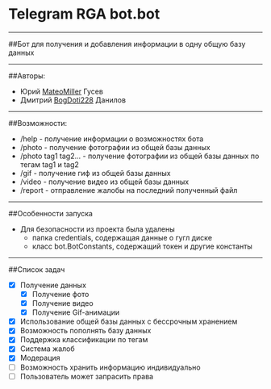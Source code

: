 # Telegram RGA bot.bot

____

##Бот для получения и добавления информации в одну общую базу данных

___

##Авторы:
- Юрий [MateoMiller](https://t.me/the_hiipii) Гусев
- Дмитрий [BogDoti228](https://t.me/Akame228) Данилов

___

##Возможности:
- /help - получение информации о возможностях бота
- /photo - получение фотографии из общей базы данных
- /photo tag1 tag2... - получение фотографии из общей базы данных по тегам tag1 и tag2
- /gif - получение гиф из общей базы данных
- /video - получение видео из общей базы данных
- /report - отправление жалобы на последний полученный файл

___

##Особенности запуска
- Для безопасности из проекта была удалены
   - папка credentials, содержащая данные о гугл диске
   - класс bot.BotConstants, содержащий токен и другие константы
   
___

##Список задач
- [X] Получение данных
    - [X] Получение фото
    - [X] Получение видео
    - [X] Получение Gif-анимации
- [X] Использование общей базы данных с бессрочным хранением
- [X] Возможность пополнять базу данных
- [X] Поддержка классификации по тегам
- [X] Система жалоб
- [X] Модерация
- [ ] Возможность хранить информацию индивидуально
- [ ] Пользователь может запрасить права